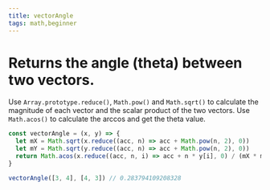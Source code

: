 ```yaml
---
title: vectorAngle
tags: math,beginner
---
```


# Returns the angle (theta) between two vectors.

Use `Array.prototype.reduce()`, `Math.pow()` and `Math.sqrt()` to calculate the magnitude of each vector and the scalar product of the two vectors.
Use `Math.acos()` to calculate the arccos and get the theta value.

```js
const vectorAngle = (x, y) => {
  let mX = Math.sqrt(x.reduce((acc, n) => acc + Math.pow(n, 2), 0))
  let mY = Math.sqrt(y.reduce((acc, n) => acc + Math.pow(n, 2), 0))
  return Math.acos(x.reduce((acc, n, i) => acc + n * y[i], 0) / (mX * mY))
}
```

```js
vectorAngle([3, 4], [4, 3]) // 0.283794109208328
```
